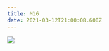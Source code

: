 ```yaml
---
title: M16
date: 2021-03-12T21:00:08.600Z
---
```

![](/images/uploads/screenshot_2021-03-12-21-59-42-894_com.google.android.youtube.png)